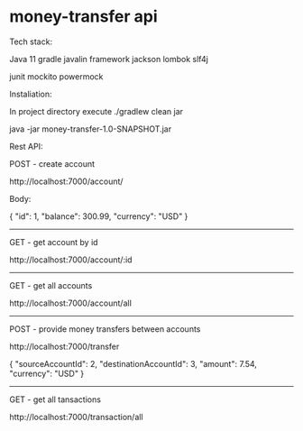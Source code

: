 # money-transfer api

Tech stack:

Java 11
gradle
javalin framework
jackson
lombok
slf4j

junit
mockito
powermock


Instaliation:


In project directory execute 
./gradlew clean jar


java -jar money-transfer-1.0-SNAPSHOT.jar


Rest API:

POST - create account

http://localhost:7000/account/

Body:

{
	"id": 1,
	"balance": 300.99,
	"currency": "USD"
}


-------------------------------------

GET - get account by id

http://localhost:7000/account/:id

-------------------------------------

GET - get all accounts

http://localhost:7000/account/all

-------------------------------------

POST - provide money transfers between accounts

http://localhost:7000/transfer

{
	"sourceAccountId": 2,
	"destinationAccountId": 3,
	"amount": 7.54,
	"currency": "USD"
}

-------------------------------------

GET - get all tansactions

http://localhost:7000/transaction/all




